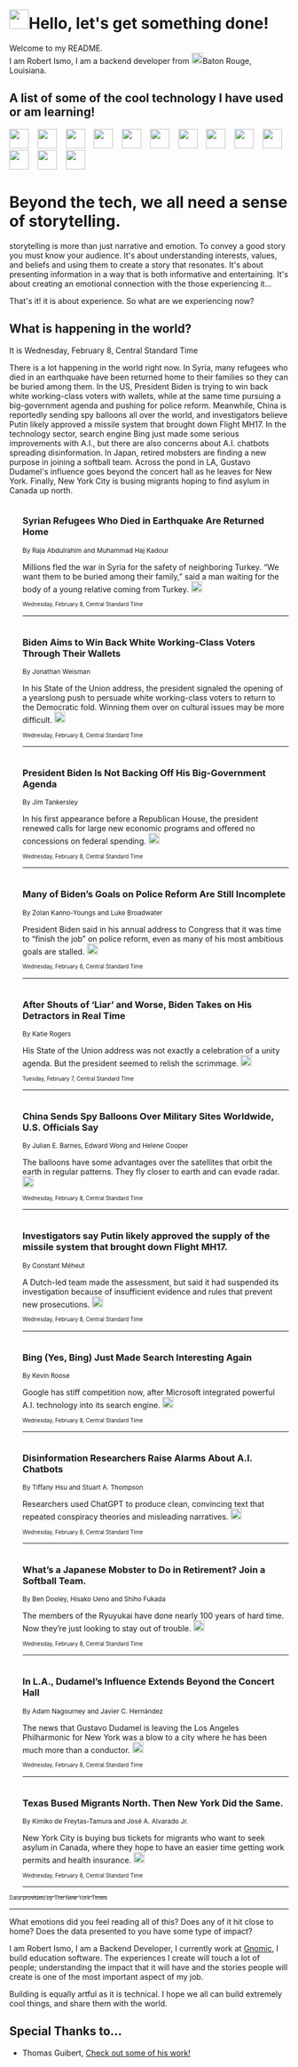 <h1><img src="https://emojis.slackmojis.com/emojis/images/1643514375/3493/hot-coffee.gif?1643514375" width="35"/>Hello, let's get something done!</h1>

<p>Welcome to my README.<br/>
I am Robert Ismo, I am a backend developer from <img src="https://emojis.slackmojis.com/emojis/images/1638395689/50435/moulin_rouge.png?1638395689" width="20"/>Baton Rouge, Louisiana.</p>
<h2>A list of some of the cool technology I have used or am learning!</h2>
<p>
<img src="https://emojis.slackmojis.com/emojis/images/1643516091/21142/meow_bongotap.gif?1643516091" width="35" alt="">
<img src="https://img.shields.io/badge/Favorite%20Frontend%20Framework-SvelteKit-f83903" alt="">
<img src="https://img.shields.io/badge/Second%20Favorite-Vue-40b581" alt="">
<img src="https://img.shields.io/badge/Most%20Used%20Runtime-Nodejs-78b061" alt="">
<img src="https://emojis.slackmojis.com/emojis/images/1643517416/34482/fire.gif?1643517416" width="35" alt="">
<img src="https://img.shields.io/badge/Javascript%20But%20Better-Typescript-0078ca" alt="">
<img src="https://img.shields.io/badge/Favorite%20Language-Elixir-3e244d" alt="">
<img src="https://img.shields.io/badge/Containerize%20Everything-Docker-6ac9ef" alt="">
<img src="https://emojis.slackmojis.com/emojis/images/1643514596/5999/meow_party.gif?1643514596" width="35" alt="">
<img src="https://img.shields.io/badge/API%20Love%20Language-Graphql-de32a5" alt="">
<img src="https://img.shields.io/badge/Our%20Favorite%20Version%20Controller-Git-e94f33" alt="">
<img src="https://img.shields.io/badge/Favorite%20Database-Redis-d42d1d" alt="">
<img src="https://emojis.slackmojis.com/emojis/images/1643514559/5584/deployparrot.gif?1643514559" width="35" alt="">
<img src="https://img.shields.io/badge/Container%20Interstate-RabbitMQ-f66200" alt="">
<img src="https://img.shields.io/badge/Gotta%20Learn-Kubernetes-316adf" alt="">
<img src="https://img.shields.io/badge/Really%20Mature%20Now-WASM-654fef" alt="">
<img src="https://emojis.slackmojis.com/emojis/images/1666642497/61942/dance_vibe.gif?1666642497" width="35" alt="">
<img src="https://img.shields.io/badge/For%20My%20M1-ARM64-657d96" alt="">
<img src="https://img.shields.io/badge/Loving%20This%20So%20Much-TailwindCSS-17bcb5" alt="">
<img src="https://img.shields.io/badge/Cool%20Build%20Tool-Vite-f9cb24" alt="">
<img src="https://emojis.slackmojis.com/emojis/images/1669231376/62819/working-on-it.gif?1669231376" width="35" alt="">
<img src="https://img.shields.io/badge/Fun%20and%20Easy%20Database-MongoDB-5f8c49" alt="">
<img src="https://img.shields.io/badge/JS%20Life%20Support-NPM-c73737" alt="">
<img src="https://img.shields.io/badge/I%20Liked%20It-DynamoDB-0073b9" alt="">
<img src="https://emojis.slackmojis.com/emojis/images/1643514045/46/question.gif?1643514045" width="35" alt="">
<img src="https://img.shields.io/badge/cool-React-60d6f9" alt="">
<img src="https://img.shields.io/badge/Future%20Big%20Project-Lambda-f37e00" alt="">
<img src="https://img.shields.io/badge/NPM%20But%20Better-PNPM-f1aa07" alt="">
<img src="https://emojis.slackmojis.com/emojis/images/1643514943/9662/fbwow.gif?1643514943" width="35" alt="">
<img src="https://img.shields.io/badge/First%20Language-C-662079" alt="">
<img src="https://img.shields.io/badge/Where%20I%20Deploy%20Frontend-Vercel-000000" alt="">
<img src="https://img.shields.io/badge/Who%20Does%20not%20Want%20an%20App-Swift-f9492a" alt="">
<img src="https://emojis.slackmojis.com/emojis/images/1643514058/151/javascript.png?1643514058" width="35" alt="">
<img src="https://img.shields.io/badge/cool-Python-fbd542" alt="">
<img src="https://img.shields.io/badge/Favorite%20Something-Stripe-656cdc" alt="">
<img src="https://img.shields.io/badge/Of%20Course-HTML5-ed6327" alt="">
<img src="https://emojis.slackmojis.com/emojis/images/1660415405/60731/bomb.gif?1660415405" width="35" alt="">
<img src="https://img.shields.io/badge/hate-CSS-2964ec" alt="">
<img src="https://img.shields.io/badge/Learning-CircleCI-141215" alt="">
<img src="https://img.shields.io/badge/Learning-Rust-fbbb3b" alt="">
<img src="https://emojis.slackmojis.com/emojis/images/1660415397/60712/writing-hand.gif?1660415397" width="35" alt="">
<img src="https://img.shields.io/badge/Dev%20Browser%20of%20Choice-Firefox-cc4e26" alt="">
<img src="https://img.shields.io/badge/Recoverying%20From%20Windows-UNIX-1781e3" alt="">
<img src="https://img.shields.io/badge/LOVE-LogSeq-90c1c2" alt="">
<img src="https://emojis.slackmojis.com/emojis/images/1643514066/223/kirby.gif?1643514066" width="35" alt="">
<img src="https://img.shields.io/badge/Daily%20Driver-MacOS-e6e6e8" alt="">
<img src="https://img.shields.io/badge/Git%20Server-Github-000000" alt="">
<img src="https://img.shields.io/badge/enjoyable-EC2-f17428" alt="">
<img src="https://emojis.slackmojis.com/emojis/images/1643514239/2069/excited.gif?1643514239" width="35" alt="">
</p>
<h1>Beyond the tech, we all need a sense of storytelling.</h1>
<p>storytelling is more than just narrative and emotion. To convey a good story you must know your audience. It's about understanding interests, values, and beliefs and using them to create a story that resonates. It's about presenting information in a way that is both informative and entertaining. It's about creating an emotional connection with the those experiencing it...</p>
<p>That's it! it is about experience. So what are we experiencing now?</p>
<h2>What is happening in the world?</h2>
<p>It is Wednesday, February 8, Central Standard Time</p>
<p>
There is a lot happening in the world right now. In Syria, many refugees who died in an earthquake have been returned home to their families so they can be buried among them. In the US, President Biden is trying to win back white working-class voters with wallets, while at the same time pursuing a big-government agenda and pushing for police reform. Meanwhile, China is reportedly sending spy balloons all over the world, and investigators believe Putin likely approved a missile system that brought down Flight MH17. In the technology sector, search engine Bing just made some serious improvements with A.I., but there are also concerns about A.I. chatbots spreading disinformation. In Japan, retired mobsters are finding a new purpose in joining a softball team. Across the pond in LA, Gustavo Dudamel&#39;s influence goes beyond the concert hall as he leaves for New York. Finally, New York City is busing migrants hoping to find asylum in Canada up north.</p>
<ol>
<img src="https://img.shields.io/badge/-world-blue" alt="">
<h3>Syrian Refugees Who Died in Earthquake Are Returned Home</h3>
<sub>By Raja Abdulrahim and Muhammad Haj Kadour</sub>
<p>Millions fled the war in Syria for the safety of neighboring Turkey. “We want them to be buried among their family,” said a man waiting for the body of a young relative coming from Turkey.  <a href="https://nyti.ms/3jEWrlI"><img src="https://developer.nytimes.com/files/poweredby_nytimes_30b.png?v=1583354208352" height="20"></a></p>
<sub><sub>Wednesday, February 8, Central Standard Time</sub></sub>
<hr/>
<img src="https://img.shields.io/badge/-us-blue" alt="">
<h3>Biden Aims to Win Back White Working-Class Voters Through Their Wallets</h3>
<sub>By Jonathan Weisman</sub>
<p>In his State of the Union address, the president signaled the opening of a yearslong push to persuade white working-class voters to return to the Democratic fold. Winning them over on cultural issues may be more difficult.  <a href="https://nyti.ms/3DPZkXC"><img src="https://developer.nytimes.com/files/poweredby_nytimes_30b.png?v=1583354208352" height="20"></a></p>
<sub><sub>Wednesday, February 8, Central Standard Time</sub></sub>
<hr/>
<img src="https://img.shields.io/badge/-us-blue" alt="">
<h3>President Biden Is Not Backing Off His Big-Government Agenda</h3>
<sub>By Jim Tankersley</sub>
<p>In his first appearance before a Republican House, the president renewed calls for large new economic programs and offered no concessions on federal spending.  <a href="https://nyti.ms/3loNpJZ"><img src="https://developer.nytimes.com/files/poweredby_nytimes_30b.png?v=1583354208352" height="20"></a></p>
<sub><sub>Wednesday, February 8, Central Standard Time</sub></sub>
<hr/>
<img src="https://img.shields.io/badge/-us-blue" alt="">
<h3>Many of Biden’s Goals on Police Reform Are Still Incomplete</h3>
<sub>By Zolan Kanno-Youngs and Luke Broadwater</sub>
<p>President Biden said in his annual address to Congress that it was time to “finish the job” on police reform, even as many of his most ambitious goals are stalled.  <a href="https://nyti.ms/3XgmwVW"><img src="https://developer.nytimes.com/files/poweredby_nytimes_30b.png?v=1583354208352" height="20"></a></p>
<sub><sub>Wednesday, February 8, Central Standard Time</sub></sub>
<hr/>
<img src="https://img.shields.io/badge/-us-blue" alt="">
<h3>After Shouts of ‘Liar’ and Worse, Biden Takes on His Detractors in Real Time</h3>
<sub>By Katie Rogers</sub>
<p>His State of the Union address was not exactly a celebration of a unity agenda. But the president seemed to relish the scrimmage.  <a href="https://nyti.ms/3HC9KLy"><img src="https://developer.nytimes.com/files/poweredby_nytimes_30b.png?v=1583354208352" height="20"></a></p>
<sub><sub>Tuesday, February 7, Central Standard Time</sub></sub>
<hr/>
<img src="https://img.shields.io/badge/-us-blue" alt="">
<h3>China Sends Spy Balloons Over Military Sites Worldwide, U.S. Officials Say</h3>
<sub>By Julian E. Barnes, Edward Wong and Helene Cooper</sub>
<p>The balloons have some advantages over the satellites that orbit the earth in regular patterns. They fly closer to earth and can evade radar.  <a href="https://nyti.ms/3DQLcxv"><img src="https://developer.nytimes.com/files/poweredby_nytimes_30b.png?v=1583354208352" height="20"></a></p>
<sub><sub>Wednesday, February 8, Central Standard Time</sub></sub>
<hr/>
<img src="https://img.shields.io/badge/-world-blue" alt="">
<h3>Investigators say Putin likely approved the supply of the missile system that brought down Flight MH17.</h3>
<sub>By Constant Méheut</sub>
<p>A Dutch-led team made the assessment, but said it had suspended its investigation because of insufficient evidence and rules that prevent new prosecutions.  <a href="https://nyti.ms/3YhzNPk"><img src="https://developer.nytimes.com/files/poweredby_nytimes_30b.png?v=1583354208352" height="20"></a></p>
<sub><sub>Wednesday, February 8, Central Standard Time</sub></sub>
<hr/>
<img src="https://img.shields.io/badge/-technology-blue" alt="">
<h3>Bing (Yes, Bing) Just Made Search Interesting Again</h3>
<sub>By Kevin Roose</sub>
<p>Google has stiff competition now, after Microsoft integrated powerful A.I. technology into its search engine.  <a href="https://nyti.ms/3YjIIQo"><img src="https://developer.nytimes.com/files/poweredby_nytimes_30b.png?v=1583354208352" height="20"></a></p>
<sub><sub>Wednesday, February 8, Central Standard Time</sub></sub>
<hr/>
<img src="https://img.shields.io/badge/-technology-blue" alt="">
<h3>Disinformation Researchers Raise Alarms About A.I. Chatbots</h3>
<sub>By Tiffany Hsu and Stuart A. Thompson</sub>
<p>Researchers used ChatGPT to produce clean, convincing text that repeated conspiracy theories and misleading narratives.  <a href="https://nyti.ms/3YhOySh"><img src="https://developer.nytimes.com/files/poweredby_nytimes_30b.png?v=1583354208352" height="20"></a></p>
<sub><sub>Wednesday, February 8, Central Standard Time</sub></sub>
<hr/>
<img src="https://img.shields.io/badge/-world-blue" alt="">
<h3>What’s a Japanese Mobster to Do in Retirement? Join a Softball Team.</h3>
<sub>By Ben Dooley, Hisako Ueno and Shiho Fukada</sub>
<p>The members of the Ryuyukai have done nearly 100 years of hard time. Now they’re just looking to stay out of trouble.  <a href="https://nyti.ms/3jD6sA2"><img src="https://developer.nytimes.com/files/poweredby_nytimes_30b.png?v=1583354208352" height="20"></a></p>
<sub><sub>Wednesday, February 8, Central Standard Time</sub></sub>
<hr/>
<img src="https://img.shields.io/badge/-arts-blue" alt="">
<h3>In L.A., Dudamel’s Influence Extends Beyond the Concert Hall</h3>
<sub>By Adam Nagourney and Javier C. Hernández</sub>
<p>The news that Gustavo Dudamel is leaving the Los Angeles Philharmonic for New York was a blow to a city where he has been much more than a conductor.  <a href="https://nyti.ms/3JOEvzT"><img src="https://developer.nytimes.com/files/poweredby_nytimes_30b.png?v=1583354208352" height="20"></a></p>
<sub><sub>Wednesday, February 8, Central Standard Time</sub></sub>
<hr/>
<img src="https://img.shields.io/badge/-nyregion-blue" alt="">
<h3>Texas Bused Migrants North. Then New York Did the Same.</h3>
<sub>By Kimiko de Freytas-Tamura and José A. Alvarado Jr.</sub>
<p>New York City is buying bus tickets for migrants who want to seek asylum in Canada, where they hope to have an easier time getting work permits and health insurance.  <a href="https://nyti.ms/3JSXr09"><img src="https://developer.nytimes.com/files/poweredby_nytimes_30b.png?v=1583354208352" height="20"></a></p>
<sub><sub>Wednesday, February 8, Central Standard Time</sub></sub>
<hr/>
</ol>
<a href="https://developer.nytimes.com"><sub><sub>Data provided by The New York Times</sub></sub></a>
<hr/>
<p>What emotions did you feel reading all of this? Does any of it hit close to home? Does the data presented to you have some type of impact?</p>
<p>I am Robert Ismo, I am a Backend Developer, I currently work at <a href="https://gnomic.education/">Gnomic</a>, I build education software. The experiences I create will touch a lot of people; understanding the impact that it will have and the stories people will create is one of the most important aspect of my job.</p>
<p>Building is equally artful as it is technical. I hope we all can build extremely cool things, and share them with the world.</p>
<h2>Special Thanks to...</h2>
<ul>
<li>Thomas Guibert, <a href="https://github.com/thmsgbrt/thmsgbrt">Check out some of his work!</a></li>
</ul>